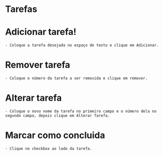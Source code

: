 # Tarefas

# Adicionar tarefa!
    - Coloque a tarefa desejada no espaço de texto e clique em Adicionar.

# Remover tarefa
    - Coloque o número da tarefa a ser removida e clique em remover.

# Alterar tarefa
    - Coloque o novo nome da tarefa no primeiro campo e o número dela no segundo campo, depois clique em Alterar Tarefa.

# Marcar como concluida
    - Clique no checkbox ao lado da tarefa.
